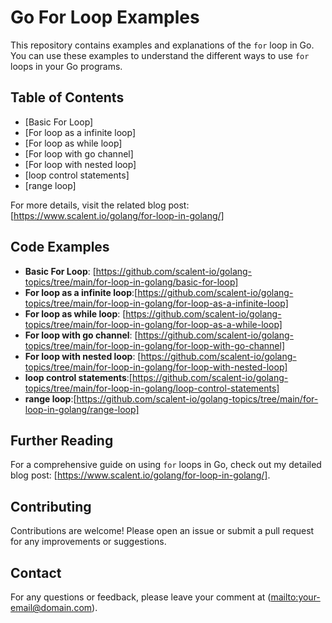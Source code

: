 # Go For Loop Examples

This repository contains examples and explanations of the `for` loop in Go. You can use these examples to understand the different ways to use `for` loops in your Go programs.

## Table of Contents

- [Basic For Loop]
- [For loop as a infinite loop]
- [For loop as while loop]
- [For loop with go channel]
- [For loop with nested loop]
- [loop control statements]
- [range loop]

For more details, visit the related blog post:[https://www.scalent.io/golang/for-loop-in-golang/]

## Code Examples

- **Basic For Loop**: [https://github.com/scalent-io/golang-topics/tree/main/for-loop-in-golang/basic-for-loop]
- **For loop as a infinite loop**:[https://github.com/scalent-io/golang-topics/tree/main/for-loop-in-golang/for-loop-as-a-infinite-loop]
- **For loop as while loop**: [https://github.com/scalent-io/golang-topics/tree/main/for-loop-in-golang/for-loop-as-a-while-loop]
- **For loop with go channel**: [https://github.com/scalent-io/golang-topics/tree/main/for-loop-in-golang/for-loop-with-go-channel]
- **For loop with nested loop**: [https://github.com/scalent-io/golang-topics/tree/main/for-loop-in-golang/for-loop-with-nested-loop]
- **loop control statements**:[https://github.com/scalent-io/golang-topics/tree/main/for-loop-in-golang/loop-control-statements]
- **range loop**:[https://github.com/scalent-io/golang-topics/tree/main/for-loop-in-golang/range-loop]


## Further Reading

For a comprehensive guide on using `for` loops in Go, check out my detailed blog post: [https://www.scalent.io/golang/for-loop-in-golang/].

## Contributing

Contributions are welcome! Please open an issue or submit a pull request for any improvements or suggestions.

## Contact

For any questions or feedback, please leave your comment at ([mailto:your-email@domain.com](https://www.scalent.io/golang/for-loop-in-golang/)).
